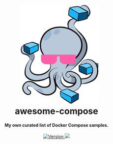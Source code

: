 <img align="left" width="0" height="192px" hspace="10"/>
<h1 align="center">
  <br><img src="project-logo.jpeg">
  <br>
  awesome-compose
  <br>
</h1>

<h4 align="center">My own curated list of Docker Compose samples.</h4>

<p align="center">
  <a href="https://awesome.re">
    <img src="https://awesome.re/badge.svg"
         alt="Version">
  </a>
  <a href="LICENSE"><img src="https://img.shields.io/github/license/damoun/awesome-compose.svg"></a>
</p>
